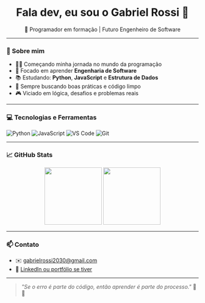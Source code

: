<!-- README estilizado pro perfil GitHub -->

<h1 align="center">Fala dev, eu sou o Gabriel Rossi 👾</h1>

<p align="center">
  🚀 Programador em formação | Futuro Engenheiro de Software
</p>

---

### 🧠 Sobre mim

- 👨‍💻 Começando minha jornada no mundo da programação
- 🎯 Focado em aprender **Engenharia de Software**
- 📚 Estudando: **Python**, **JavaScript** e **Estrutura de Dados**
- 🌱 Sempre buscando boas práticas e código limpo
- 🎮 Viciado em lógica, desafios e problemas reais

---

### 💻 Tecnologias e Ferramentas

![Python](https://img.shields.io/badge/Python-3776AB?style=for-the-badge&logo=python&logoColor=white)
![JavaScript](https://img.shields.io/badge/JavaScript-F7DF1E?style=for-the-badge&logo=javascript&logoColor=black)
![VS Code](https://img.shields.io/badge/VS%20Code-007ACC?style=for-the-badge&logo=visual-studio-code&logoColor=white)
![Git](https://img.shields.io/badge/Git-F05032?style=for-the-badge&logo=git&logoColor=white)

---

### 📈 GitHub Stats

<p align="center">
  <img height="150em" src="https://github-readme-stats.vercel.app/api?username=gabrielrossii&show_icons=true&theme=radical"/>
  <img height="150em" src="https://github-readme-stats.vercel.app/api/top-langs/?username=gabrielrossii&layout=compact&theme=radical"/>
</p>

---

### 📫 Contato

- ✉️ gabrielrossi2030@gmail.com
- 💼 [LinkedIn ou portfólio se tiver](https://www.linkedin.com/in/gabriel-inouhe-assencio-rossi-77a882287/)

---

> _"Se o erro é parte do código, então aprender é parte do processo."_ 🧠🔥  
